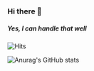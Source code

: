 ### Hi there 👋
##### Yes, I can handle that well

![Hits](https://hits.seeyoufarm.com/api/count/incr/badge.svg?url=https%3A%2F%2Fgithub.com%2Fsonicce99&count_bg=%2379C83D&title_bg=%236DA0EB&icon=youtube.svg&icon_color=%23E70707&title=Welcome&edge_flat=false)

<!-- (https://www.youtube.com/channel/UCqa4CnlUu--_X0lXWURBNEQ) -->


<!-- <div id="a">
<img src="https://img.shields.io/badge/front-react%20and%20hooks-61DAFB?style=for-the-badge&logo=react&logoColor=61DAFB">
<img src="https://img.shields.io/badge/deploy-amazon%20aws-232F3E?style=for-the-badge&logo=amazonaws&logoColor=#232F3E"> 
<img src="https://img.shields.io/badge/front-styled--components-DB7093?style=for-the-badge&logo=styled-components&logoColor=DB7093">
<img src="https://img.shields.io/badge/front-Redux-764ABC?style=for-the-badge&logo=redux&logoColor=764ABC">
<img src="https://img.shields.io/badge/front-Redux--thunk-764ABC?style=for-the-badge&logo=redux&logoColor=764ABC">
<img src="https://img.shields.io/badge/front-axios-945DD6?style=for-the-badge&logo=axios&logoColor=945DD6">
<img src="https://img.shields.io/badge/front-webpack-8DD6F9?style=for-the-badge&logo=webpack&logoColor=8DD6F9">
<img src="https://img.shields.io/badge/front-babel-F9DC3E?style=for-the-badge&logo=babel&logoColor=F9DC3E">
  
  <img src="https://img.shields.io/badge/back-spring--boot-6DB33F?style=for-the-badge&logo=babel&logoColor=6DB33F">
  <img src="https://img.shields.io/badge/back-spring--boot--security-6DB33F?style=for-the-badge&logo=babel&logoColor=6DB33F">
  <img src="https://img.shields.io/badge/back-jpa-101113?style=for-the-badge&logo=jpa&logoColor=F9DC3E">
  <img src="https://img.shields.io/badge/back-quartz-00B4EF?style=for-the-badge&logo=quartz&logoColor=00B4EF">
  <img src="https://img.shields.io/badge/back-mariaDB-003545?style=for-the-badge&logo=mariaDB&logoColor=003545">
   <img src="https://img.shields.io/badge/back-mariaDB-003545?style=for-the-badge&logo=mariaDB&logoColor=003545">
</div> -->


![Anurag's GitHub stats](https://github-readme-stats.vercel.app/api?username=sonicce99&show_icons=true&theme=merko)
